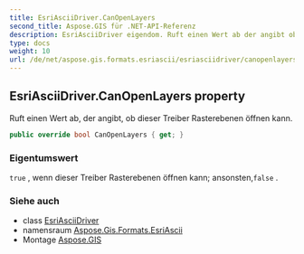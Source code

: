 ```yaml
---
title: EsriAsciiDriver.CanOpenLayers
second_title: Aspose.GIS für .NET-API-Referenz
description: EsriAsciiDriver eigendom. Ruft einen Wert ab der angibt ob dieser Treiber Rasterebenen öffnen kann.
type: docs
weight: 10
url: /de/net/aspose.gis.formats.esriascii/esriasciidriver/canopenlayers/
---
```

## EsriAsciiDriver.CanOpenLayers property

Ruft einen Wert ab, der angibt, ob dieser Treiber Rasterebenen öffnen kann.

```csharp
public override bool CanOpenLayers { get; }
```

### Eigentumswert

`true` , wenn dieser Treiber Rasterebenen öffnen kann; ansonsten,`false` .

### Siehe auch

* class [EsriAsciiDriver](../)
* namensraum [Aspose.Gis.Formats.EsriAscii](../../esriasciidriver/)
* Montage [Aspose.GIS](../../../)


